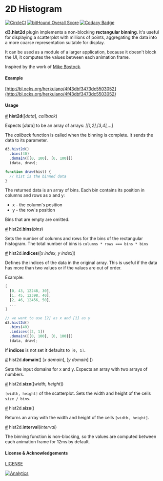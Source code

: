 # 2D Histogram

[![CircleCI](https://circleci.com/gh/herkulano/d3-hist2d.svg?style=shield)](https://circleci.com/gh/herkulano/d3-hist2d) [![bitHound Overall Score](https://www.bithound.io/github/herkulano/d3-hist2d/badges/score.svg)](https://www.bithound.io/github/herkulano/d3-hist2d) [![Codacy Badge](https://api.codacy.com/project/badge/Grade/8d555282abc24dfcb1c0cc4e0300300f)](https://www.codacy.com/app/herkulano/d3-hist2d?utm_source=github.com&amp;utm_medium=referral&amp;utm_content=herkulano/d3-hist2d&amp;utm_campaign=Badge_Grade)

**d3.hist2d** plugin implements a non-blocking **rectangular binning**. It's useful for displaying a scatterplot with millions of points, aggregating the data into a more coarse representation suitable for display.

It can be used as a module of a larger application, because it doesn't block the UI, it computes the values between each animation frame.

Inspired by the work of [Mike Bostock](https://github.com/d3/d3-hexbin).

#### Example

[http://bl.ocks.org/herkulano/4f43dbf3473dc5503052](http://bl.ocks.org/herkulano/4f43dbf3473dc5503052)

#### Usage

<a name="hist2d" href="#hist2d">#</a> <b>hist2d</b>([_data_], _callback_)

Expects [_data_] to be an array of arrays: _[[1,2],[3,4],...]_  

The _callback_ function is called when the binning is complete. It sends the data to its parameter.

```js
d3.hist2d()
  .bins(40)
  .domain([[0, 100], [0, 100]])
  (data, draw);

function draw(hist) {
  // hist is the binned data
}
```

The returned data is an array of bins. Each bin contains its position in columns and rows as x and y:

* x - the column's position
* y - the row's position

Bins that are empty are omitted.

<a name="bins" href="#bins">#</a> hist2d.__bins__(_bins_)

Sets the number of columns and rows for the bins of the rectangular histogram.
The total number of bins is `columns * rows === bins * bins`

<a name="indices" href="#indices">#</a> hist2d.__indices__([_x index_, _y index_])

Defines the indices of the data in the original array. This is useful if the data has more than two values or if the values are out of order.

Example:
```js
[
  [0, 43, 12248, 30],
  [1, 45, 12398, 40],
  [2, 46, 12456, 50],
  ...
]

// we want to use [2] as x and [1] as y
d3.hist2d()
  .bins(40)
  .indices([2, 1])
  .domain([[0, 100], [0, 100]])
  (data, draw);
```

If __indices__ is not set it defaults to `[0, 1]`.

<a name="domain" href="#domain">#</a> hist2d.__domain__([ [_x domain_], [_y domain_] ])

Sets the input domains for x and y. Expects an array with two arrays of numbers.

<a name="size" href="#size">#</a> hist2d.__size__([_width, height_])

`[width, height]` of the scatterplot. Sets the width and height of the cells `size / bins`.

<a name="size_get" href="#size_get">#</a> hist2d.__size__()

Returns an array with the width and height of the cells `[width, height]`.

<a name="interval" href="#interval">#</a> hist2d.__interval__(_interval_)

The binning function is non-blocking, so the values are computed between each animation frame for 12ms by default.

#### License & Acknowledgements

[LICENSE](https://raw.githubusercontent.com/herkulano/d3-hist2d/master/LICENSE)


[![Analytics](https://ga-beacon.appspot.com/UA-67903380-1/d3-hist2d/)](https://github.com/igrigorik/ga-beacon)

